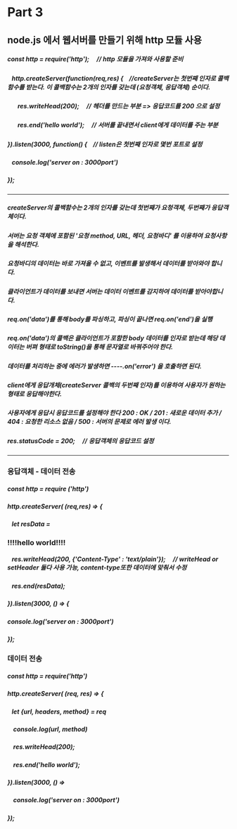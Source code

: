 # Part 3
## node.js 에서 웹서버를 만들기 위해 http 모듈 사용
##### const http = require('http');             &nbsp;&nbsp;&nbsp;  // http 모듈을 가져와 사용할 준비
##### &nbsp;&nbsp;&nbsp;http.createServer(function(req,res) {   &nbsp;&nbsp;&nbsp;//createServer는 첫번째 인자로 콜백함수를 받는다. 이 콜백함수는 2개의 인자를 갖는데 (요청객체, 응답객체) 순이다.
##### &nbsp;&nbsp;&nbsp;&nbsp;&nbsp;&nbsp;     res.writeHead(200);               &nbsp;&nbsp;&nbsp; // 헤더를 만드는 부분 => 응답코드를 200 으로 설정
##### &nbsp;&nbsp;&nbsp;&nbsp;&nbsp;&nbsp;     res.end('hello world');           &nbsp;&nbsp;&nbsp;   // 서버를 끝내면서 client에게 데이터를 주는 부분
##### }).listen(3000, function() { &nbsp;&nbsp;&nbsp;// listen은 첫번째 인자로 몇번 포트로 설정
#####      &nbsp;&nbsp;&nbsp;console.log('server on : 3000port') 
##### }); 
------------------------------------------------------------------------------------------------------------------------------------------------------------
##### createServer의 콜백함수는 2개의 인자를 갖는데 첫번째가 요청객체, 두번째가 응답객체이다.
##### 서버는 요청 객체에 포함된 '요청 method, URL, 헤더, 요청바디' 를 이용하여 요청사항을 해석한다.
##### 요청바디의 데이터는 바로 가져올 수 없고, 이벤트를 발생해서 데이터를 받아와야 합니다. 
##### 클라이언트가 데이터를 보내면 서버는 데이터 이벤트를 감지하여 데이터를 받아야합니다.
##### req.on('data')를 통해 body를 파싱하고, 파싱이 끝나면 req.on('end')을 실행
##### req.on('data')의 콜백은 클라이언트가 포함한 body 데이터를 인자로 받는데 해당 데이터는 버펴 형태로 toString()을 통해 문자열로 바꿔주어야 한다.
##### 데이터를 처리하는 중에 에러가 발생하면 ----.on('error') 을 호출하면 된다.
##### client에게 응답개체(createServer 콜백의 두번째 인자)를 이용하여 사용자가 원하는 형태로 응답해야한다.
##### 사용자에게 응답시 응답코드를 설정해야 한다  200 : OK / 201 : 새로운 데이터 추가 / 404 : 요청한 리소스 없음 / 500 : 서버의 문제로 에러 발생 이다.
##### res.statusCode = 200;  &nbsp;&nbsp;&nbsp; // 응답객체의 응답코드 설정 
---------------------------------------------------------------------------------------------------------------------------------------------------------------
### 응답객체 - 데이터 전송
##### const http = require ('http')
##### http.createServer( (req,res) => {
##### &nbsp;&nbsp;&nbsp;let resData =<html><body><h3>!!!!hello world!!!!</h3></body></html>
##### &nbsp;&nbsp;&nbsp;res.writeHead(200, {'Content-Type' : 'text/plain'}); &nbsp;&nbsp;&nbsp; // writeHead or setHeader 둘다 사용 가능, content-type또한 데이터에 맞춰서 수정 
##### &nbsp;&nbsp;&nbsp;res.end(resData);
##### }).listen(3000, () => {
##### console.log('server on : 3000port')
##### });
### 데이터 전송
##### const http = require('http')
##### http.createServer( (req, res) => {
##### &nbsp;&nbsp;&nbsp;let {url, headers, method} = req
##### &nbsp;&nbsp;&nbsp; console.log(url, method)
##### &nbsp;&nbsp;&nbsp; res.writeHead(200);
##### &nbsp;&nbsp;&nbsp; res.end('hello world');
##### }).listen(3000, () => 
##### &nbsp;&nbsp;&nbsp; console.log('server on : 3000port')
##### });

